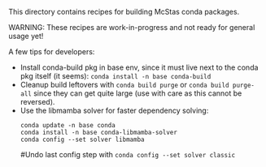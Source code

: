 This directory contains recipes for building McStas conda packages.

WARNING: These recipes are work-in-progress and not ready for general usage yet!

A few tips for developers:

* Install conda-build pkg in base env, since it must live next to the conda pkg
  itself (it seems): `conda install -n base conda-build`
* Cleanup build leftovers with `conda build purge` or `conda build purge-all`
  since they can get quite large (use with care as this cannot be reversed).
* Use the libmamba solver for faster dependency solving:
  ```
  conda update -n base conda
  conda install -n base conda-libmamba-solver
  conda config --set solver libmamba
  ```
  #Undo last config step with `conda config --set solver classic`
